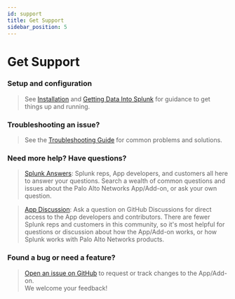 ```yaml
---
id: support
title: Get Support
sidebar_position: 5
---
```




Get Support
===========

### Setup and configuration

> See [Installation](/installation.md) and
> [Getting Data Into Splunk](/getting-data-in.md) for guidance to get things up
> and running.

### Troubleshooting an issue?

> See the [Troubleshooting Guide](/troubleshoot.md) for common problems and solutions.

### Need more help? Have questions?

> [Splunk Answers](https://community.splunk.com/t5/tag/Palo%20Alto%20Networks%20App%20for%20Splunk/tg-p/board-id/apps-add-ons-all):
> Splunk reps, App developers, and customers all here to answer your questions.
> Search a wealth of common questions and issues about the Palo Alto Networks
> App/Add-on, or ask your own question.

> [App Discussion](https://github.com/PaloAltoNetworks/Splunk-Apps/discussions):
> Ask a question on GitHub Discussions for direct access to the App developers
> and contributors. There are fewer Splunk reps and customers in this community,
> so it's most helpful for questions or discussion about how the App/Add-on works, or how
> Splunk works with Palo Alto Networks products.

### Found a bug or need a feature?

> [Open an issue on GitHub](https://github.com/PaloAltoNetworks/Splunk-Apps/issues)
> to request or track changes to the App/Add-on.  
> We welcome your feedback!